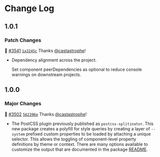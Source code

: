 # Change Log

## 1.0.1

### Patch Changes

📝 [#3541](https://github.com/adobe/spectrum-css/pull/3541) [`1a3245c`](https://github.com/adobe/spectrum-css/commit/1a3245c3a660bc52ed260f18b6cceab5ee81541d) Thanks [@castastrophe](https://github.com/castastrophe)!

- Dependency alignment across the project.

  Set component peerDependencies as optional to reduce console warnings on downstream projects.

## 1.0.0

### Major Changes

📝 [#3502](https://github.com/adobe/spectrum-css/pull/3502) [`562396e`](https://github.com/adobe/spectrum-css/commit/562396eaf21769341f78ea3761393b65f00e751b) Thanks [@castastrophe](https://github.com/castastrophe)!

- The PostCSS plugin previously published as `postcss-splitinator`. This new package creates a polyfill for style queries by creating a layer of `--system` prefixed custom properties to be loaded by attaching a unique selector. This allows the toggling of component-level property definitions by theme or context. There are many options available to customize the output that are documented in the package [README](plugins/postcss-add-theming-layer/README.md).
